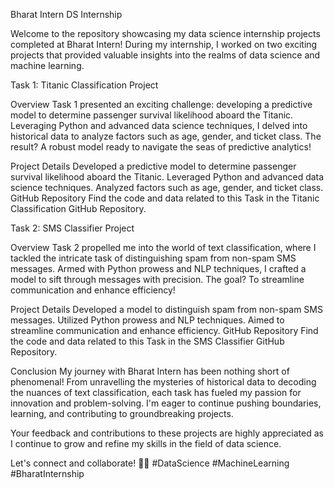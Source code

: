 Bharat Intern DS Internship

Welcome to the repository showcasing my data science internship projects completed at Bharat Intern! During my internship, I worked on two exciting projects that provided valuable insights into the realms of data science and machine learning.

Task 1: Titanic Classification Project

Overview
Task 1 presented an exciting challenge: developing a predictive model to determine passenger survival likelihood aboard the Titanic. Leveraging Python and advanced data science techniques, I delved into historical data to analyze factors such as age, gender, and ticket class. The result? A robust model ready to navigate the seas of predictive analytics!

Project Details
Developed a predictive model to determine passenger survival likelihood aboard the Titanic.
Leveraged Python and advanced data science techniques.
Analyzed factors such as age, gender, and ticket class.
GitHub Repository
Find the code and data related to this Task in the Titanic Classification GitHub Repository.

Task 2: SMS Classifier Project

Overview
Task 2 propelled me into the world of text classification, where I tackled the intricate task of distinguishing spam from non-spam SMS messages. Armed with Python prowess and NLP techniques, I crafted a model to sift through messages with precision. The goal? To streamline communication and enhance efficiency!

Project Details
Developed a model to distinguish spam from non-spam SMS messages.
Utilized Python prowess and NLP techniques.
Aimed to streamline communication and enhance efficiency.
GitHub Repository
Find the code and data related to this Task in the SMS Classifier GitHub Repository.

Conclusion
My journey with Bharat Intern has been nothing short of phenomenal! From unravelling the mysteries of historical data to decoding the nuances of text classification, each task has fueled my passion for innovation and problem-solving. I'm eager to continue pushing boundaries, learning, and contributing to groundbreaking projects.

Your feedback and contributions to these projects are highly appreciated as I continue to grow and refine my skills in the field of data science.

Let's connect and collaborate! 🚀🌟 #DataScience #MachineLearning #BharatInternship
